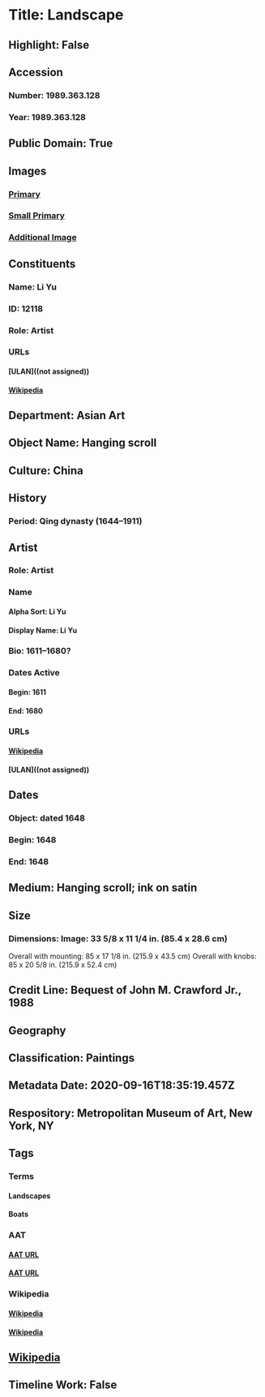 # Title: Landscape
## Highlight: False
## Accession
### Number: 1989.363.128
### Year: 1989.363.128
## Public Domain: True
## Images
### [Primary](https://images.metmuseum.org/CRDImages/as/original/1989_363_128_O.jpg)
### [Small Primary](https://images.metmuseum.org/CRDImages/as/web-large/1989_363_128_O.jpg)
### [Additional Image](https://images.metmuseum.org/CRDImages/as/original/1989_363_128_mtg.jpg)
## Constituents
### Name: Li Yu
### ID: 12118
### Role: Artist
### URLs
#### [ULAN]((not assigned))
#### [Wikipedia](https://www.wikidata.org/wiki/Q45512023)
## Department: Asian Art
## Object Name: Hanging scroll
## Culture: China
## History
### Period: Qing dynasty (1644–1911)
## Artist
### Role: Artist
### Name
#### Alpha Sort: Li Yu
#### Display Name: Li Yu
### Bio: 1611–1680?
### Dates Active
#### Begin: 1611
#### End: 1680
### URLs
#### [Wikipedia](https://www.wikidata.org/wiki/Q45512023)
#### [ULAN]((not assigned))
## Dates
### Object: dated 1648
### Begin: 1648
### End: 1648
## Medium: Hanging scroll; ink on satin
## Size
### Dimensions: Image: 33 5/8 x 11 1/4 in. (85.4 x 28.6 cm)
Overall with mounting: 85 x 17 1/8 in. (215.9 x 43.5 cm)
Overall with knobs: 85 x 20 5/8 in. (215.9 x 52.4 cm)
## Credit Line: Bequest of John M. Crawford Jr., 1988
## Geography
## Classification: Paintings
## Metadata Date: 2020-09-16T18:35:19.457Z
## Respository: Metropolitan Museum of Art, New York, NY
## Tags
### Terms
#### Landscapes
#### Boats
### AAT
#### [AAT URL](http://vocab.getty.edu/page/aat/300132294)
#### [AAT URL](http://vocab.getty.edu/page/aat/300178749)
### Wikipedia
#### [Wikipedia]()
#### [Wikipedia]()
## [Wikipedia](https://www.wikidata.org/wiki/Q78828040)
## Timeline Work: False